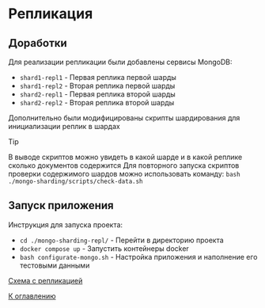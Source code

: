 # Репликация

## Доработки

Для реализации репликации были добавлены сервисы MongoDB:

- `shard1-repl1` - Первая реплика первой шарды
- `shard1-repl2` - Вторая реплика первой шарды
- `shard2-repl1` - Первая реплика второй шарды
- `shard2-repl2` - Вторая реплика второй шарды

Дополнительно были модифицированы скрипты шардирования для инициализации реплик в шардах

> [!TIP]
> В выводе скриптов можно увидеть в какой шарде и в какой реплике сколько документов содержится
> Для повторного запуска скриптов проверки содержимого шардов можно использовать команду:
> `bash ./mongo-sharding/scripts/check-data.sh`

## Запуск приложения

Инструкция для запуска проекта:

- `cd ./mongo-sharding-repl/` - Перейти в директорию проекта
- `docker compose up` - Запустить контейнеры docker
- `bash configurate-mongo.sh` - Настройка приложения и наполнение его тестовыми данными

[Схема с репликацией](./mongo-sharding-repl/mongo-sharding-repl.drawio)

[К оглавлению](../README.md)
